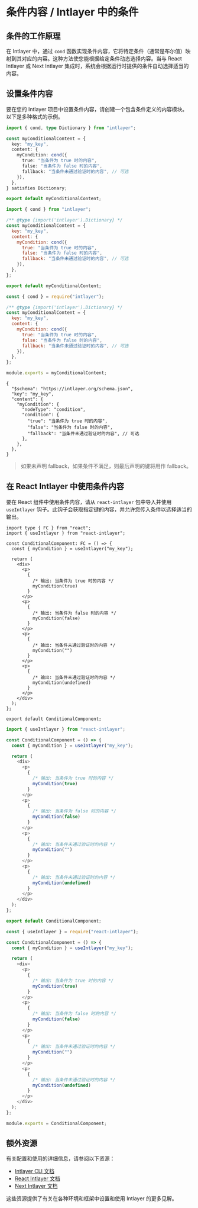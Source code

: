 # 条件内容 / Intlayer 中的条件

## 条件的工作原理

在 Intlayer 中，通过 `cond` 函数实现条件内容，它将特定条件（通常是布尔值）映射到其对应的内容。这种方法使您能根据给定条件动态选择内容。当与 React Intlayer 或 Next Intlayer 集成时，系统会根据运行时提供的条件自动选择适当的内容。

## 设置条件内容

要在您的 Intlayer 项目中设置条件内容，请创建一个包含条件定义的内容模块。以下是多种格式的示例。

```typescript fileName="**/*.content.ts" contentDeclarationFormat="typescript"
import { cond, type Dictionary } from "intlayer";

const myConditionalContent = {
  key: "my_key",
  content: {
    myCondition: cond({
      true: "当条件为 true 时的内容",
      false: "当条件为 false 时的内容",
      fallback: "当条件未通过验证时的内容", // 可选
    }),
  },
} satisfies Dictionary;

export default myConditionalContent;
```

```javascript fileName="**/*.content.mjs" contentDeclarationFormat="esm"
import { cond } from "intlayer";

/** @type {import('intlayer').Dictionary} */
const myConditionalContent = {
  key: "my_key",
  content: {
    myCondition: cond({
      true: "当条件为 true 时的内容",
      false: "当条件为 false 时的内容",
      fallback: "当条件未通过验证时的内容", // 可选
    }),
  },
};

export default myConditionalContent;
```

```javascript fileName="**/*.content.cjs" contentDeclarationFormat="commonjs"
const { cond } = require("intlayer");

/** @type {import('intlayer').Dictionary} */
const myConditionalContent = {
  key: "my_key",
  content: {
    myCondition: cond({
      true: "当条件为 true 时的内容",
      false: "当条件为 false 时的内容",
      fallback: "当条件未通过验证时的内容", // 可选
    }),
  },
};

module.exports = myConditionalContent;
```

```json5 fileName="**/*.content.json" contentDeclarationFormat="json"
{
  "$schema": "https://intlayer.org/schema.json",
  "key": "my_key",
  "content": {
    "myCondition": {
      "nodeType": "condition",
      "condition": {
        "true": "当条件为 true 时的内容",
        "false": "当条件为 false 时的内容",
        "fallback": "当条件未通过验证时的内容", // 可选
      },
    },
  },
}
```

> 如果未声明 fallback，如果条件不满足，则最后声明的键将用作 fallback。

## 在 React Intlayer 中使用条件内容

要在 React 组件中使用条件内容，请从 `react-intlayer` 包中导入并使用 `useIntlayer` 钩子。此钩子会获取指定键的内容，并允许您传入条件以选择适当的输出。

```tsx fileName="**/*.tsx" codeFormat="typescript"
import type { FC } from "react";
import { useIntlayer } from "react-intlayer";

const ConditionalComponent: FC = () => {
  const { myCondition } = useIntlayer("my_key");

  return (
    <div>
      <p>
        {
          /* 输出: 当条件为 true 时的内容 */
          myCondition(true)
        }
      </p>
      <p>
        {
          /* 输出: 当条件为 false 时的内容 */
          myCondition(false)
        }
      </p>
      <p>
        {
          /* 输出: 当条件未通过验证时的内容 */
          myCondition("")
        }
      </p>
      <p>
        {
          /* 输出: 当条件未通过验证时的内容 */
          myCondition(undefined)
        }
      </p>
    </div>
  );
};

export default ConditionalComponent;
```

```javascript fileName="**/*.mjx" codeFormat="esm"
import { useIntlayer } from "react-intlayer";

const ConditionalComponent = () => {
  const { myCondition } = useIntlayer("my_key");

  return (
    <div>
      <p>
        {
          /* 输出: 当条件为 true 时的内容 */
          myCondition(true)
        }
      </p>
      <p>
        {
          /* 输出: 当条件为 false 时的内容 */
          myCondition(false)
        }
      </p>
      <p>
        {
          /* 输出: 当条件未通过验证时的内容 */
          myCondition("")
        }
      </p>
      <p>
        {
          /* 输出: 当条件未通过验证时的内容 */
          myCondition(undefined)
        }
      </p>
    </div>
  );
};

export default ConditionalComponent;
```

```javascript fileName="**/*.cjs" codeFormat="commonjs"
const { useIntlayer } = require("react-intlayer");

const ConditionalComponent = () => {
  const { myCondition } = useIntlayer("my_key");

  return (
    <div>
      <p>
        {
          /* 输出: 当条件为 true 时的内容 */
          myCondition(true)
        }
      </p>
      <p>
        {
          /* 输出: 当条件为 false 时的内容 */
          myCondition(false)
        }
      </p>
      <p>
        {
          /* 输出: 当条件未通过验证时的内容 */
          myCondition("")
        }
      </p>
      <p>
        {
          /* 输出: 当条件未通过验证时的内容 */
          myCondition(undefined)
        }
      </p>
    </div>
  );
};

module.exports = ConditionalComponent;
```

## 额外资源

有关配置和使用的详细信息，请参阅以下资源：

- [Intlayer CLI 文档](https://github.com/aymericzip/intlayer/blob/main/docs/zh/intlayer_cli.md)
- [React Intlayer 文档](https://github.com/aymericzip/intlayer/blob/main/docs/zh/intlayer_with_create_react_app.md)
- [Next Intlayer 文档](https://github.com/aymericzip/intlayer/blob/main/docs/zh/intlayer_with_nextjs_15.md)

这些资源提供了有关在各种环境和框架中设置和使用 Intlayer 的更多见解。
